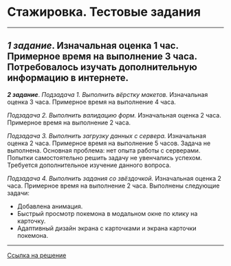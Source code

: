 # Стажировка. Тестовые задания
----------------------
**_1 задание_**.
Изначальная оценка 1 час.
Примерное время на выполнение 3 часа. Потребовалось изучать дополнительную информацию в интернете.
------------------------
**_2 задание_**.
_Подзадача 1. Выполнить вёрстку макетов._
Изначальная оценка 3 часа.
Примерное время на выполнение 4 часа.

_Подзадача 2. Выполнить валидацию форм._
Изначальная оценка 2 часа.
Примерное время на выполнение 2 часа. 

_Подзадача 3. Выполнить загрузку данных с сервера._
Изначальная оценка 2 часа.
Примерное время на выполнение 5 часов. Задача не выполнена. Основная проблема: нет опыта работы с серверами. Попытки самостоятельно решить задачу не увенчались успехом. Требуется дополнительное изучение данного вопроса.

_Подзадача 4. Выполнить задания со звёздочкой._
Изначальная оценка 2 часа.
Примерное время на выполнение 2 часа.
Выполнены следующие задачи:
- Добавлена анимация.
- Быстрый просмотр покемона в модальном окне по клику на карточку.
- Адаптивный дизайн экрана с карточками и экрана карточки покемона.
------------------------
[Ссылка на решение](https://oleg-belyaev.github.io/kode-internship-test-task/autorization.html)